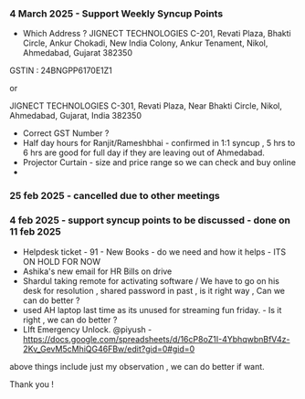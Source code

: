 ### 4 March 2025 - Support Weekly Syncup Points
- Which Address ?
JIGNECT TECHNOLOGIES
C-201, Revati Plaza, Bhakti Circle, 
Ankur Chokadi, New India Colony, 
Ankur Tenament, Nikol, Ahmedabad, Gujarat 382350

GSTIN : 24BNGPP6170E1Z1

or 

JIGNECT TECHNOLOGIES
C-301, Revati Plaza, 
Near Bhakti Circle, 
Nikol, Ahmedabad, Gujarat, 
India 382350

- Correct GST Number ?
- Half day hours for Ranjit/Rameshbhai - confirmed in 1:1 syncup , 5 hrs to 6 hrs are good for full day if they are leaving out of Ahmedabad.
- Projector Curtain - size and price range so we can check and buy online
- 


### 25 feb 2025 - cancelled due to other meetings

### 4 feb 2025 - support syncup points to be discussed - done on 11 feb 2025
- Helpdesk ticket - 91 - New Books - do we need and how it helps - ITS ON HOLD FOR NOW
- Ashika's new email for HR Bills on drive
- Shardul taking remote for activating software / We have to go on his desk for resolution , shared password in past , is it right way , Can we can do better  ?
- used AH laptop last time as its unused for streaming fun friday. - Is it right , we can do better ?
- LIft Emergency Unlock. @piyush -  https://docs.google.com/spreadsheets/d/16cP8oZ1I-4YbhqwbnBfV4z-2Kv_GevM5cMhiQG46FBw/edit?gid=0#gid=0


above things include just my observation , we can do better if want.

Thank you !